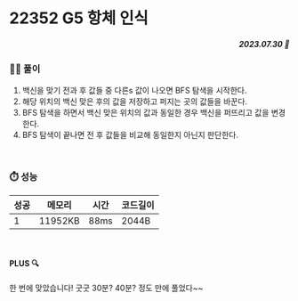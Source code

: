 # 22352 G5 항체 인식
##### <p align="right"> 2023.07.30 📆 </p> 

 
### 👩‍🏫 풀이
1. 백신을 맞기 전과 후 값들 중 다른s 값이 나오면 BFS 탐색을 시작한다.
2. 해당 위치의 백신 맞은 후의 값을 저장하고 퍼지는 곳의 값들을 바꾼다.
3. BFS 탐색을 하면서 백신 맞은 위치의 값과 동일한 경우 백신을 퍼뜨리고 값을 변경한다.
4. BFS 탐색이 끝나면 전 후 값들을 비교해 동일한지 아닌지 판단한다. 

<br>

### ⏱️ 성능

성공 |메모리 | 시간 | 코드길이
---|---|---|---|
1|11952KB|88ms|2044B

<br>

#### PLUS 🔍
한 번에 맞았습니다!
굿굿 30분? 40분? 정도 만에 풀었다~~
